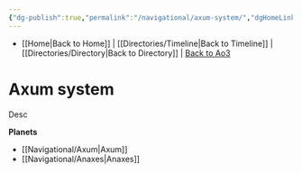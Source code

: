 ```yaml
---
{"dg-publish":true,"permalink":"/navigational/axum-system/","dgHomeLink":false}
---
```


- [[Home\|Back to Home]] | [[Directories/Timeline\|Back to Timeline]] | [[Directories/Directory\|Back to Directory]] | [Back to Ao3](https://archiveofourown.org/works/19334440/chapters/45992584)

# Axum system
Desc

**Planets**
- [[Navigational/Axum\|Axum]]
- [[Navigational/Anaxes\|Anaxes]]
